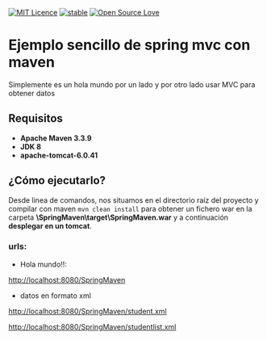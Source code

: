 [![MIT Licence](https://badges.frapsoft.com/os/mit/mit.svg?v=103)](https://opensource.org/licenses/mit-license.php)
[![stable](http://badges.github.io/stability-badges/dist/stable.svg)](http://github.com/badges/stability-badges)
[![Open Source Love](https://badges.frapsoft.com/os/v1/open-source.png?v=103)](https://github.com/ellerbrock/open-source-badge/)

# Ejemplo sencillo de spring mvc con maven #
Simplemente es un hola mundo por un lado y por otro lado usar MVC para obtener datos

## Requisitos ##

- **Apache Maven 3.3.9**
- **JDK 8**
- **apache-tomcat-6.0.41**

## ¿Cómo ejecutarlo? ##

Desde linea de comandos, nos situamos en el directorio raíz del proyecto y compilar con maven `mvn clean install` para obtener un fichero war en la carpeta **\SpringMaven\target\SpringMaven.war** y a continuación **desplegar en un tomcat**.

### urls: ###

-  Hola mundo!!:

[http://localhost:8080/SpringMaven](http://localhost:8080/SpringMaven)
    
- datos en formato xml

[http://localhost:8080/SpringMaven/student.xml](http://localhost:8080/SpringMaven/student.xml)

[http://localhost:8080/SpringMaven/studentlist.xml](http://localhost:8080/SpringMaven/studentlist.xml)